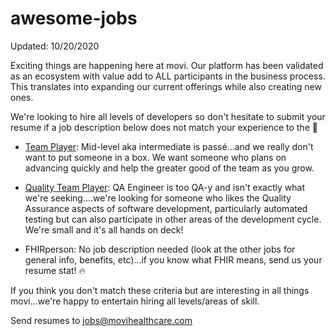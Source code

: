 # awesome-jobs

Updated: 10/20/2020

Exciting things are happening here at movi.  Our platform has been validated as an ecosystem with value add to ALL participants in the business process.  This translates into expanding our current offerings while also creating new ones.

We're looking to hire all levels of developers so don't hesitate to submit your resume if a job description below does not match your experience to the :tea:


- [Team Player](http://b.link/movi-github-team-player): Mid-level aka intermediate is passé...and we really don't want to put someone in a box. We want someone who plans on advancing quickly and help the greater good of the team as you grow.

- [Quality Team Player](http://b.link/movi-github-quality-team-player): QA Engineer is too QA-y and isn't exactly what we're seeking....we're looking for someone who likes the Quality Assurance aspects of software development, particularly automated testing but can also participate in other areas of the development cycle.  We're small and it's all hands on deck!

- FHIRperson: No job description needed (look at the other jobs for general info, benefits, etc)...if you know what FHIR means, send us your resume stat! :fire:

If you think you don't match these criteria but are interesting in all things movi...we're happy to entertain hiring all levels/areas of skill.

Send resumes to jobs@movihealthcare.com

